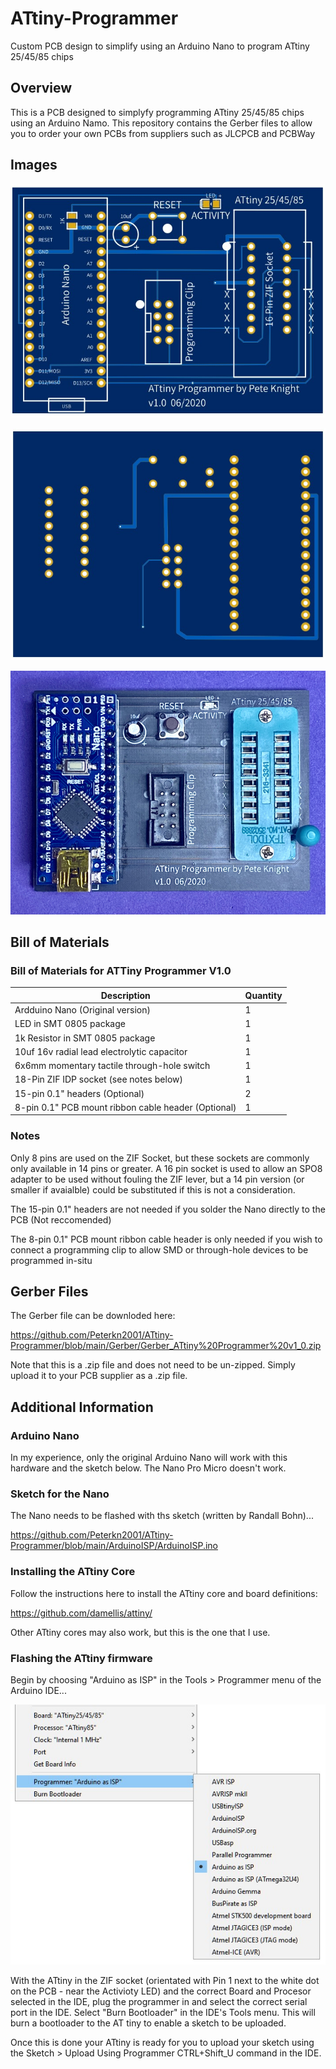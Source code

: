 # ATtiny-Programmer
Custom PCB design to simplify using an Arduino Nano to program ATtiny 25/45/85 chips 

## Overview
This is a PCB designed to simplyfy programming ATtiny 25/45/85 chips using an Arduino Namo.
This repository contains the Gerber files to allow you to order your own PCBs from suppliers such as
JLCPCB and PCBWay

## Images
![PCB Front](https://github.com/Peterkn2001/ATtiny-Programmer/blob/main/images/ATtiny_Programmer_PCB_front.jpg)

![PCB Back](https://github.com/Peterkn2001/ATtiny-Programmer/blob/main/images/ATtiny_Programmer_PCB_back.jpg)

![Completed PCB](https://github.com/Peterkn2001/ATtiny-Programmer/blob/main/images/ATtiny_Programmer_PCB_Complete.jpg)

## Bill of Materials

### Bill of Materials for ATTiny Programmer V1.0

Description | Quantity
------------ | -------------
Ardduino Nano (Original version) | 1
LED in SMT 0805 package | 1
1k Resistor in SMT 0805 package | 1
10uf 16v radial lead electrolytic capacitor| 1
6x6mm momentary tactile through-hole switch | 1
18-Pin ZIF IDP socket (see notes below) | 1
15-pin 0.1" headers (Optional) | 2
8-pin 0.1" PCB mount ribbon cable header (Optional)| 1

### Notes

Only 8 pins are used on the ZIF Socket, but these sockets are commonly only available in 14 pins or greater.
A 16 pin socket is used to allow an SPO8 adapter to be used without fouling the ZIF lever,
but a 14 pin version (or smaller if avaialble) could be substituted if this is not a consideration.

The 15-pin 0.1" headers are not needed if you solder the Nano directly to the PCB (Not reccomended)

The 8-pin 0.1" PCB mount ribbon cable header is only needed if you wish to connect a programming clip to allow
SMD or through-hole devices to be programmed in-situ

## Gerber Files
The Gerber file can be downloded here:

https://github.com/Peterkn2001/ATtiny-Programmer/blob/main/Gerber/Gerber_ATtiny%20Programmer%20v1_0.zip

Note that this is a .zip file and does not need to be un-zipped. Simply upload it to your PCB supplier as a .zip file.

## Additional Information

### Arduino Nano
In my experience, only the original Arduino Nano will work with this hardware and the sketch below. The Nano Pro Micro doesn't work.

### Sketch for the Nano
The Nano needs to be flashed with ths sketch (written by Randall Bohn)...

https://github.com/Peterkn2001/ATtiny-Programmer/blob/main/ArduinoISP/ArduinoISP.ino

### Installing the ATtiny Core
Follow the instructions here to install the ATtiny core and board definitions:

https://github.com/damellis/attiny/

Other ATtiny cores may also work, but this is the one that I use.

### Flashing the ATtiny firmware
Begin by choosing "Arduino as ISP" in the Tools > Programmer menu of the Arduino IDE...

![PCB Front](https://github.com/Peterkn2001/ATtiny-Programmer/blob/main/images/Arduino_IDE_Settings.jpg)

With the ATtiny in the ZIF socket (orientated with Pin 1 next to the white dot on the PCB - near the Activioty LED) and the correct Board and Procesor selected in the IDE, plug the programmer in and select the correct serial port in the IDE.
Select "Burn Bootloader" in the IDE's Tools menu. This will burn a bootloader to the AT tiny to enable a sketch to be uploaded.

Once this is done your ATtiny is ready for you to upload your sketch using the Sketch > Upload Using Programmer CTRL+Shift_U command in the IDE.

